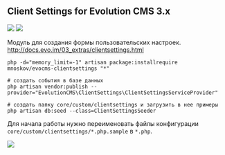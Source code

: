 ## Client Settings for Evolution CMS 3.x

<img src="https://img.shields.io/badge/PHP-%3E=7.3-green.svg?php=7.3"> <img src="https://img.shields.io/badge/EVO-%3E=3.1.3-blue.svg">

Модуль для создания формы пользовательских настроек. http://docs.evo.im/03_extras/clientsettings.html

```
php -d="memory_limit=-1" artisan package:installrequire mnoskov/evocms-clientsettings "*"

# создать события в базе данных
php artisan vendor:publish --provider="EvolutionCMS\ClientSettings\ClientSettingsServiceProvider"

# создать папку core/custom/clientsettings и загрузить в нее примеры
php artisan db:seed --class=ClientSettingsSeeder
```

Для начала работы нужно переименовать файлы конфигурации `core/custom/clientsettings/*.php.sample` в `*.php`.

<img src="https://monosnap.com/file/yCajIZTcbBAawiI582hhO4TkYjMqWC.png">
